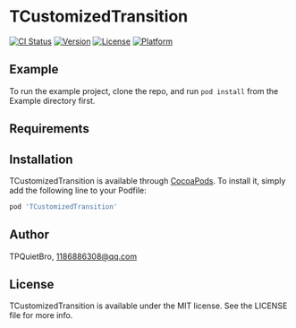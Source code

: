# TCustomizedTransition

[![CI Status](https://img.shields.io/travis/TPQuietBro/TCustomizedTransition.svg?style=flat)](https://travis-ci.org/TPQuietBro/TCustomizedTransition)
[![Version](https://img.shields.io/cocoapods/v/TCustomizedTransition.svg?style=flat)](https://cocoapods.org/pods/TCustomizedTransition)
[![License](https://img.shields.io/cocoapods/l/TCustomizedTransition.svg?style=flat)](https://cocoapods.org/pods/TCustomizedTransition)
[![Platform](https://img.shields.io/cocoapods/p/TCustomizedTransition.svg?style=flat)](https://cocoapods.org/pods/TCustomizedTransition)

## Example

To run the example project, clone the repo, and run `pod install` from the Example directory first.

## Requirements

## Installation

TCustomizedTransition is available through [CocoaPods](https://cocoapods.org). To install
it, simply add the following line to your Podfile:

```ruby
pod 'TCustomizedTransition'
```

## Author

TPQuietBro, 1186886308@qq.com

## License

TCustomizedTransition is available under the MIT license. See the LICENSE file for more info.
